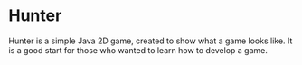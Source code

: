 Hunter
========

Hunter is a simple Java 2D game, created to show what a game looks like. 
It is a good start for those who wanted to learn how to develop a game.

